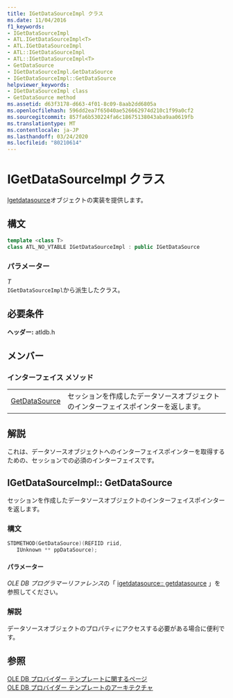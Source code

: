 ```yaml
---
title: IGetDataSourceImpl クラス
ms.date: 11/04/2016
f1_keywords:
- IGetDataSourceImpl
- ATL.IGetDataSourceImpl<T>
- ATL.IGetDataSourceImpl
- ATL::IGetDataSourceImpl
- ATL::IGetDataSourceImpl<T>
- GetDataSource
- IGetDataSourceImpl.GetDataSource
- IGetDataSourceImpl::GetDataSource
helpviewer_keywords:
- IGetDataSourceImpl class
- GetDataSource method
ms.assetid: d63f3178-d663-4f01-8c09-8aab2dd6805a
ms.openlocfilehash: 596dd2ea7f65040ae526662974d210c1f99a0cf2
ms.sourcegitcommit: 857fa6b530224fa6c18675138043aba9aa0619fb
ms.translationtype: MT
ms.contentlocale: ja-JP
ms.lasthandoff: 03/24/2020
ms.locfileid: "80210614"
---
```

# <a name="igetdatasourceimpl-class"></a>IGetDataSourceImpl クラス

[Igetdatasource](/previous-versions/windows/desktop/ms709721(v=vs.85))オブジェクトの実装を提供します。

## <a name="syntax"></a>構文

```cpp
template <class T>
class ATL_NO_VTABLE IGetDataSourceImpl : public IGetDataSource
```

### <a name="parameters"></a>パラメーター

*T*<br/>
`IGetDataSourceImpl`から派生したクラス。

## <a name="requirements"></a>必要条件

**ヘッダー:** atldb.h

## <a name="members"></a>メンバー

### <a name="interface-methods"></a>インターフェイス メソッド

|||
|-|-|
|[GetDataSource](#getdatasource)|セッションを作成したデータソースオブジェクトのインターフェイスポインターを返します。|

## <a name="remarks"></a>解説

これは、データソースオブジェクトへのインターフェイスポインターを取得するための、セッションでの必須のインターフェイスです。

## <a name="igetdatasourceimplgetdatasource"></a><a name="getdatasource"></a>IGetDataSourceImpl:: GetDataSource

セッションを作成したデータソースオブジェクトのインターフェイスポインターを返します。

### <a name="syntax"></a>構文

```cpp
STDMETHOD(GetDataSource)(REFIID riid,
   IUnknown ** ppDataSource);
```

#### <a name="parameters"></a>パラメーター

*OLE DB プログラマーリファレンス*の「 [igetdatasource:: getdatasource](/previous-versions/windows/desktop/ms725443(v=vs.85)) 」を参照してください。

### <a name="remarks"></a>解説

データソースオブジェクトのプロパティにアクセスする必要がある場合に便利です。

## <a name="see-also"></a>参照

[OLE DB プロバイダー テンプレートに関するページ](../../data/oledb/ole-db-provider-templates-cpp.md)<br/>
[OLE DB プロバイダー テンプレートのアーキテクチャ](../../data/oledb/ole-db-provider-template-architecture.md)
